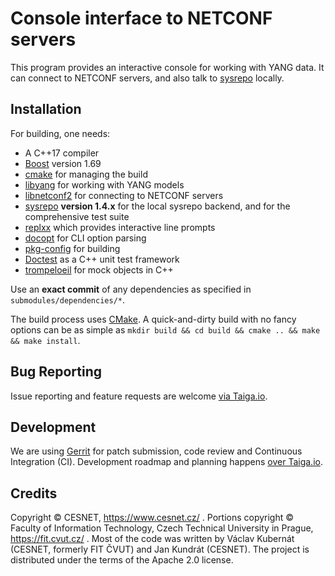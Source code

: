 # Console interface to NETCONF servers

This program provides an interactive console for working with YANG data.
It can connect to NETCONF servers, and also talk to [sysrepo](http://www.sysrepo.org/) locally.

## Installation

For building, one needs:

* A C++17 compiler
* [Boost](https://www.boost.org/) version 1.69
* [cmake](https://cmake.org/download/) for managing the build
* [libyang](https://github.com/CESNET/libyang) for working with YANG models
* [libnetconf2](https://github.com/CESNET/libnetconf2) for connecting to NETCONF servers
* [sysrepo](https://github.com/sysrepo/sysrepo/) **version 1.4.x** for the local sysrepo backend, and for the comprehensive test suite
* [replxx](https://github.com/AmokHuginnsson/replxx) which provides interactive line prompts
* [docopt](https://github.com/docopt/docopt.cpp) for CLI option parsing
* [pkg-config](https://www.freedesktop.org/wiki/Software/pkg-config/) for building
* [Doctest](https://github.com/onqtam/doctest/) as a C++ unit test framework
* [trompeloeil](https://github.com/rollbear/trompeloeil) for mock objects in C++

Use an **exact commit** of any dependencies as specified in `submodules/dependencies/*`.

The build process uses [CMake](https://cmake.org/runningcmake/).
A quick-and-dirty build with no fancy options can be as simple as `mkdir build && cd build && cmake .. && make && make install`.

## Bug Reporting

Issue reporting and feature requests are welcome [via Taiga.io](https://tree.taiga.io/project/jktjkt-netconf-cli/issues?status=1900205,1900206,1900207).

## Development

We are using [Gerrit](https://gerrit.cesnet.cz/q/project:CzechLight%252Fnetconf-cli+status:open) for patch submission, code review and Continuous Integration (CI).
Development roadmap and planning happens [over Taiga.io](https://tree.taiga.io/project/jktjkt-netconf-cli/kanban).

## Credits

Copyright © CESNET, https://www.cesnet.cz/ .
Portions copyright © Faculty of Information Technology, Czech Technical University in Prague, https://fit.cvut.cz/ .
Most of the code was written by Václav Kubernát (CESNET, formerly FIT ČVUT) and Jan Kundrát (CESNET).
The project is distributed under the terms of the Apache 2.0 license.
